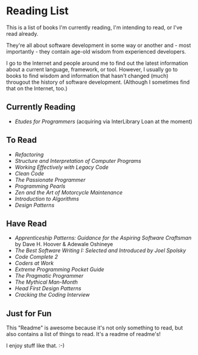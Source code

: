 # Reading List
This is a list of books I'm currently reading, I'm intending to read, or I've read already.

They're all about software development in some way or another and - most importantly - they 
contain age-old wisdom from experienced developers.

I go to the Internet and people around me to find out the latest information about a current 
language, framework, or tool. However, I usually go to books to find wisdom and information that hasn't 
changed (much) througout the history of software development. (Although I sometimes find that on the Internet, too.)

## Currently Reading
-  *Etudes for Programmers* (acquiring via InterLibrary Loan at the moment)

## To Read
- *Refactoring*
- *Structure and Interpretation of Computer Programs*
- *Working Effectively with Legacy Code*
- *Clean Code*
- *The Passionate Programmer*
- *Programming Pearls*
- *Zen and the Art of Motorcycle Maintenance*
- *Introduction to Algorithms*
- *Design Patterns*

## Have Read
- *Apprenticeship Patterns: Guidance for the Aspiring Software Craftsman* by Dave H. Hoover & Adewale Oshineye
- *The Best Software Writing I: Selected and Introduced by Joel Spolsky*
- *Code Complete 2*
- *Coders at Work*
- *Extreme Programming Pocket Guide*
- *The Pragmatic Programmer*
- *The Mythical Man-Month*
- *Head First Design Patterns*
- *Cracking the Coding Interview*

## Just for Fun
This "Readme" is awesome because it's not only something to read, 
but also contains a list of things to read. It's a readme of readme's!

I enjoy stuff like that. :-)
